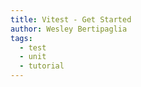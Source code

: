```yaml
---
title: Vitest - Get Started
author: Wesley Bertipaglia
tags:
  - test
  - unit
  - tutorial
---
```


